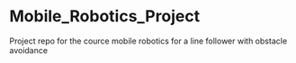 # Mobile_Robotics_Project
Project repo for the cource mobile robotics for a line follower with obstacle avoidance
